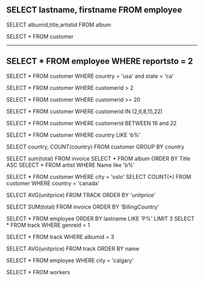   SELECT lastname, firstname
 FROM employee
 -----
SELECT albumid,title,artistid
FROM album

SELECT * FROM customer


------
SELECT * FROM employee WHERE reportsto  = 2
--------
SELECT * FROM customer WHERE country = 'usa' and state = 'ca'

SELECT * FROM customer WHERE customerid > 2

SELECT * FROM customer WHERE customerid >= 20

SELECT * FROM customer WHERE customerid IN (2,6,8,15,22)


SELECT * FROM customer WHERE customerid BETWEEN 16 and 22

SELECT * FROM customer
WHERE country LIKE 'b%'

  SELECT country, COUNT(country) FROM customer GROUP BY country 

SELECT sum(total) FROM invoice
SELECT * FROM album ORDER BY Title ASC
SELECT * FROM artist WHERE Name like 'b%'

SELECT * FROM customer WHERE city = 'oslo'
SELECT COUNT(*) FROM customer  WHERE country = 'canada'

 SELECT AVG(unitprice) FROM TRACK ORDER BY 'unitprice'

SELECT SUM(total) FROM invoice ORDER BY 'BillingCountry'

SELECT * FROM employee ORDER BY lastname LIKE 'P%' LIMIT 3
SELECT * FROM track
WHERE genreid = 1

SELECT * FROM track
WHERE albumid = 3

SELECT AVG(unitprice)
FROM track
ORDER BY name

SELECT * FROM employee
WHERE city = 'calgary'


SELECT * 
FROM workers
 
